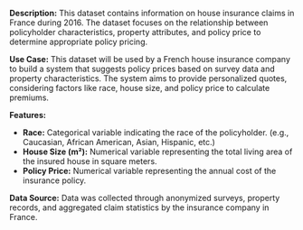 **Description:** This dataset contains information on house insurance claims in France during 2016. The dataset focuses on the relationship between policyholder characteristics, property attributes, and policy price to determine appropriate policy pricing.

**Use Case:** This dataset will be used by a French house insurance company to build a system that suggests policy prices based on survey data and property characteristics. The system aims to provide personalized quotes, considering factors like race, house size, and policy price to calculate premiums.

**Features:**

* **Race:** Categorical variable indicating the race of the policyholder. (e.g., Caucasian, African American, Asian, Hispanic, etc.)
* **House Size (m²):** Numerical variable representing the total living area of the insured house in square meters.
* **Policy Price:** Numerical variable representing the annual cost of the insurance policy.

**Data Source:** Data was collected through anonymized surveys, property records, and aggregated claim statistics by the insurance company in France.